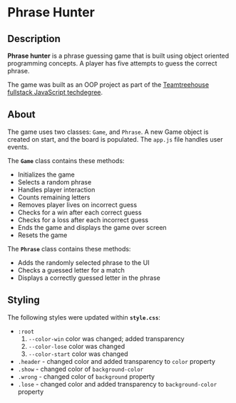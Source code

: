 # Phrase Hunter

## Description
**Phrase hunter** is a phrase guessing game that is built using object oriented programming concepts. A player has five attempts to guess the correct phrase.

The game was built as an OOP project as part of the [Teamtreehouse fullstack JavaScript techdegree](https://teamtreehouse.com/tracks/full-stack-javascript). 

## About
The game uses two classes: `Game`, and `Phrase`. A new Game object is created on start, and the board is populated. The `app.js` file handles user events.

The **`Game`** class contains these methods:
* Initializes the game
* Selects a random phrase
* Handles player interaction
* Counts remaining letters
* Removes player lives on incorrect guess
* Checks for a win after each correct guess
* Checks for a loss after each incorrect guess
* Ends the game and displays the game over screen
* Resets the game

The **`Phrase`** class contains these methods:
* Adds the randomly selected phrase to the UI
* Checks a guessed letter for a match
* Displays a correctly guessed letter in the phrase

## Styling
The following styles were updated within **`style.css`**:
* `:root`
    1. `--color-win` color was changed; added transparency
    2. `--color-lose` color was changed
    3. `--color-start` color was changed
* `.header` - changed color and added transparency to `color` property
* `.show` - changed color of `background-color`
* `.wrong` - changed color of `background` property
* `.lose` - changed color and added transparency to `background-color` property